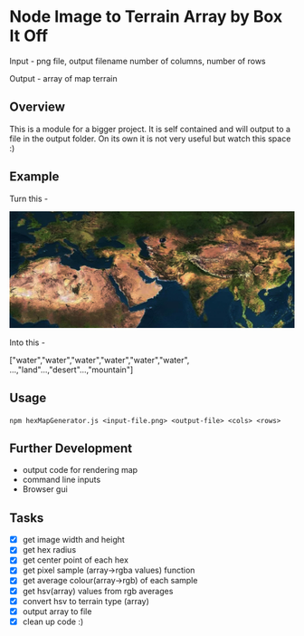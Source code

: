 # Node Image to Terrain Array by Box It Off

Input - png file, output filename number of columns, number of rows

Output - array of map terrain

## Overview

This is a module for a bigger project. It is self contained and will output to a file in the output folder. On its own it is not very useful but watch this space :)

## Example
Turn this -

![An image of part of the world][world]

Into this -

["water","water","water","water","water","water", ...,"land"...,"desert"...,"mountain"]

## Usage
`npm hexMapGenerator.js <input-file.png> <output-file> <cols> <rows>`

## Further Development
- output code for rendering map
- command line inputs
- Browser gui

## Tasks
- [x] get image width and height
- [x] get hex radius
- [x] get center point of each hex
- [x] get pixel sample (array->rgba values) function
- [x] get average colour(array->rgb) of each sample
- [x] get hsv(array) values from rgb averages
- [x] convert hsv to terrain type (array)
- [x] output array to file
- [x] clean up code :)

[world]: https://github.com/jjmax75/node-image-terrain-array/blob/master/test/resources/map.png "World - Asia, Europe, North Africa"
